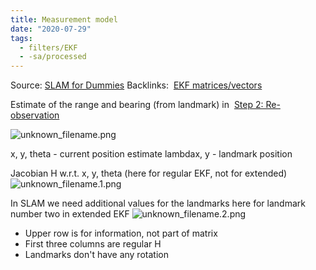 ```yaml
---
title: Measurement model
date: "2020-07-29"
tags:
  - filters/EKF
  - -sa/processed
---
```


Source: [SLAM for Dummies](slam-for-dummies.md)
Backlinks:  [EKF matrices/vectors](ekf-matrices_vectors.md)

Estimate of the range and bearing (from landmark) in  [Step 2: Re-observation](studienarbeit/ekf-2-reobservation.md)

![unknown_filename.png](./_resources/Measurement_model.resources/unknown_filename.png)

x, y, theta - current position estimate
lambdax, y - landmark position

Jacobian H w.r.t. x, y, theta (here for regular EKF, not for extended)
![unknown_filename.1.png](./_resources/Measurement_model.resources/unknown_filename.1.png)

In SLAM we need additional values for the landmarks
here for landmark number two in extended EKF
![unknown_filename.2.png](./_resources/Measurement_model.resources/unknown_filename.2.png)

*   Upper row is for information, not part of matrix
*   First three columns are regular H
*   Landmarks don't have any rotation

